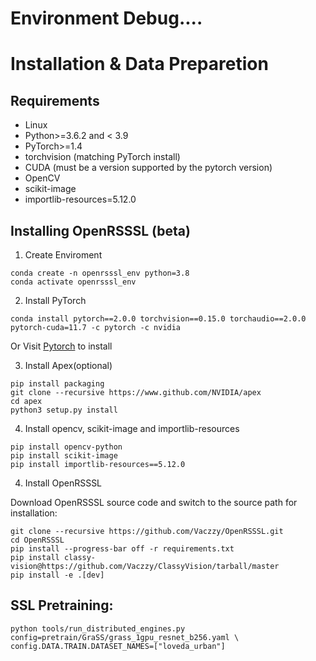 # Environment Debug....

# Installation & Data Preparetion

## Requirements

* Linux
* Python>=3.6.2 and < 3.9
* PyTorch>=1.4
* torchvision (matching PyTorch install)
* CUDA (must be a version supported by the pytorch version)
* OpenCV
* scikit-image
* importlib-resources=5.12.0

## Installing OpenRSSSL (beta)

1. Create Enviroment
```
conda create -n openrsssl_env python=3.8
conda activate openrsssl_env
```
2. Install PyTorch
```
conda install pytorch==2.0.0 torchvision==0.15.0 torchaudio==2.0.0 pytorch-cuda=11.7 -c pytorch -c nvidia
```
Or Visit [Pytorch](https://pytorch.org/) to install

3. Install Apex(optional)
```
pip install packaging
git clone --recursive https://www.github.com/NVIDIA/apex
cd apex
python3 setup.py install
```

4. Install opencv, scikit-image and importlib-resources
```
pip install opencv-python
pip install scikit-image
pip install importlib-resources==5.12.0
```

4. Install OpenRSSSL

Download OpenRSSSL source code and switch to the source path for installation:

```
git clone --recursive https://github.com/Vaczzy/OpenRSSSL.git
cd OpenRSSSL
pip install --progress-bar off -r requirements.txt
pip install classy-vision@https://github.com/Vaczzy/ClassyVision/tarball/master
pip install -e .[dev]
```

## SSL Pretraining:
```
python tools/run_distributed_engines.py config=pretrain/GraSS/grass_1gpu_resnet_b256.yaml \
config.DATA.TRAIN.DATASET_NAMES=["loveda_urban"]
```